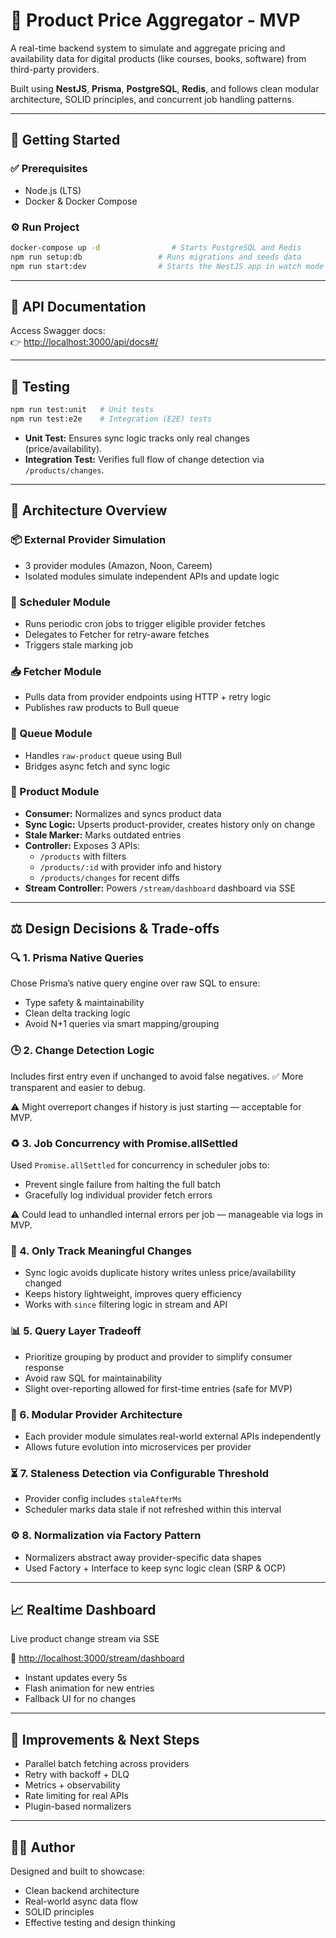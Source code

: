 # 🧠 Product Price Aggregator - MVP

A real-time backend system to simulate and aggregate pricing and availability data for digital products (like courses, books, software) from third-party providers.

Built using **NestJS**, **Prisma**, **PostgreSQL**, **Redis**, and follows clean modular architecture, SOLID principles, and concurrent job handling patterns.

---

## 🚀 Getting Started

### ✅ Prerequisites
- Node.js (LTS)
- Docker & Docker Compose

### ⚙️ Run Project

```bash
docker-compose up -d                # Starts PostgreSQL and Redis
npm run setup:db                 # Runs migrations and seeds data
npm run start:dev                # Starts the NestJS app in watch mode
```

---

## 🧾 API Documentation

Access Swagger docs:  
👉 [http://localhost:3000/api/docs#/](http://localhost:3000/api/docs#/)

---

## 🧪 Testing

```bash
npm run test:unit   # Unit tests
npm run test:e2e    # Integration (E2E) tests
```

- **Unit Test:** Ensures sync logic tracks only real changes (price/availability).
- **Integration Test:** Verifies full flow of change detection via `/products/changes`.

---

## 🧱 Architecture Overview

### 📦 External Provider Simulation
- 3 provider modules (Amazon, Noon, Careem)
- Isolated modules simulate independent APIs and update logic

### 🔄 Scheduler Module
- Runs periodic cron jobs to trigger eligible provider fetches
- Delegates to Fetcher for retry-aware fetches
- Triggers stale marking job

### 📥 Fetcher Module
- Pulls data from provider endpoints using HTTP + retry logic
- Publishes raw products to Bull queue

### 🐂 Queue Module
- Handles `raw-product` queue using Bull
- Bridges async fetch and sync logic

### 🧠 Product Module
- **Consumer:** Normalizes and syncs product data
- **Sync Logic:** Upserts product-provider, creates history only on change
- **Stale Marker:** Marks outdated entries
- **Controller:** Exposes 3 APIs:
  - `/products` with filters
  - `/products/:id` with provider info and history
  - `/products/changes` for recent diffs
- **Stream Controller:** Powers `/stream/dashboard` dashboard via SSE

---

## ⚖️ Design Decisions & Trade-offs

### 🔍 1. Prisma Native Queries
Chose Prisma’s native query engine over raw SQL to ensure:
- Type safety & maintainability
- Clean delta tracking logic
- Avoid N+1 queries via smart mapping/grouping

### 🕒 2. Change Detection Logic
Includes first entry even if unchanged to avoid false negatives.
✅ More transparent and easier to debug.

⚠️ Might overreport changes if history is just starting — acceptable for MVP.

### ♻️ 3. Job Concurrency with Promise.allSettled
Used `Promise.allSettled` for concurrency in scheduler jobs to:
- Prevent single failure from halting the full batch
- Gracefully log individual provider fetch errors

⚠️ Could lead to unhandled internal errors per job — manageable via logs in MVP.

### 🔄 4. Only Track Meaningful Changes
- Sync logic avoids duplicate history writes unless price/availability changed
- Keeps history lightweight, improves query efficiency
- Works with `since` filtering logic in stream and API

### 📊 5. Query Layer Tradeoff
- Prioritize grouping by product and provider to simplify consumer response
- Avoid raw SQL for maintainability
- Slight over-reporting allowed for first-time entries (safe for MVP)

### 🧱 6. Modular Provider Architecture
- Each provider module simulates real-world external APIs independently
- Allows future evolution into microservices per provider

### ⏳ 7. Staleness Detection via Configurable Threshold
- Provider config includes `staleAfterMs`
- Scheduler marks data stale if not refreshed within this interval

### ⚙️ 8. Normalization via Factory Pattern
- Normalizers abstract away provider-specific data shapes
- Used Factory + Interface to keep sync logic clean (SRP & OCP)

---

## 📈 Realtime Dashboard

Live product change stream via SSE

📍 [http://localhost:3000/stream/dashboard](http://localhost:3000/stream/dashboard)

- Instant updates every 5s
- Flash animation for new entries
- Fallback UI for no changes

---

## 🔮 Improvements & Next Steps

- Parallel batch fetching across providers
- Retry with backoff + DLQ
- Metrics + observability
- Rate limiting for real APIs
- Plugin-based normalizers

---

## 👨‍💻 Author

Designed and built to showcase:
- Clean backend architecture
- Real-world async data flow
- SOLID principles
- Effective testing and design thinking
